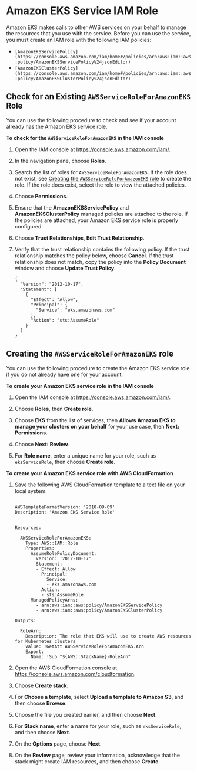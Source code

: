# Amazon EKS Service IAM Role<a name="service_IAM_role"></a>

Amazon EKS makes calls to other AWS services on your behalf to manage the resources that you use with the service\. Before you can use the service, you must create an IAM role with the following IAM policies:
+ `[AmazonEKSServicePolicy](https://console.aws.amazon.com/iam/home#/policies/arn:aws:iam::aws:policy/AmazonEKSServicePolicy%24jsonEditor)`
+ `[AmazonEKSClusterPolicy](https://console.aws.amazon.com/iam/home#/policies/arn:aws:iam::aws:policy/AmazonEKSClusterPolicy%24jsonEditor)`

## Check for an Existing `AWSServiceRoleForAmazonEKS` Role<a name="check-service-role"></a>

You can use the following procedure to check and see if your account already has the Amazon EKS service role\.<a name="procedure_check_service_role"></a>

**To check for the `AWSServiceRoleForAmazonEKS` in the IAM console**

1. Open the IAM console at [https://console\.aws\.amazon\.com/iam/](https://console.aws.amazon.com/iam/)\.

1. In the navigation pane, choose **Roles**\. 

1. Search the list of roles for `AWSServiceRoleForAmazonEKS`\. If the role does not exist, see [Creating the `AWSServiceRoleForAmazonEKS` role](#create-service-role) to create the role\. If the role does exist, select the role to view the attached policies\.

1. Choose **Permissions**\.

1. Ensure that the **AmazonEKSServicePolicy** and **AmazonEKSClusterPolicy** managed policies are attached to the role\. If the policies are attached, your Amazon EKS service role is properly configured\.

1. Choose **Trust Relationships**, **Edit Trust Relationship**\.

1. Verify that the trust relationship contains the following policy\. If the trust relationship matches the policy below, choose **Cancel**\. If the trust relationship does not match, copy the policy into the **Policy Document** window and choose **Update Trust Policy**\.

   ```
   {
     "Version": "2012-10-17",
     "Statement": [
       {
         "Effect": "Allow",
         "Principal": {
           "Service": "eks.amazonaws.com"
         },
         "Action": "sts:AssumeRole"
       }
     ]
   }
   ```

## Creating the `AWSServiceRoleForAmazonEKS` role<a name="create-service-role"></a>

You can use the following procedure to create the Amazon EKS service role if you do not already have one for your account\.

**To create your Amazon EKS service role in the IAM console**

1. Open the IAM console at [https://console\.aws\.amazon\.com/iam/](https://console.aws.amazon.com/iam/)\.

1. Choose **Roles**, then **Create role**\.

1. Choose **EKS** from the list of services, then **Allows Amazon EKS to manage your clusters on your behalf** for your use case, then **Next: Permissions**\.

1. Choose **Next: Review**\.

1. For **Role name**, enter a unique name for your role, such as `eksServiceRole`, then choose **Create role**\.

**To create your Amazon EKS service role with AWS CloudFormation**

1. Save the following AWS CloudFormation template to a text file on your local system\.

   ```
   ---
   AWSTemplateFormatVersion: '2010-09-09'
   Description: 'Amazon EKS Service Role'
   
   
   Resources:
   
     AWSServiceRoleForAmazonEKS:
       Type: AWS::IAM::Role
       Properties:
         AssumeRolePolicyDocument:
           Version: '2012-10-17'
           Statement:
           - Effect: Allow
             Principal:
               Service:
               - eks.amazonaws.com
             Action:
             - sts:AssumeRole
         ManagedPolicyArns:
           - arn:aws:iam::aws:policy/AmazonEKSServicePolicy
           - arn:aws:iam::aws:policy/AmazonEKSClusterPolicy
   
   Outputs:
   
     RoleArn:
       Description: The role that EKS will use to create AWS resources for Kubernetes clusters
       Value: !GetAtt AWSServiceRoleForAmazonEKS.Arn
       Export:
         Name: !Sub "${AWS::StackName}-RoleArn"
   ```

1. Open the AWS CloudFormation console at [https://console\.aws\.amazon\.com/cloudformation](https://console.aws.amazon.com/cloudformation/)\.

1. Choose **Create stack**\.

1. For **Choose a template**, select **Upload a template to Amazon S3**, and then choose **Browse**\.

1. Choose the file you created earlier, and then choose **Next**\.

1. For **Stack name**, enter a name for your role, such as `eksServiceRole`, and then choose **Next**\.

1. On the **Options** page, choose **Next**\.

1. On the **Review** page, review your information, acknowledge that the stack might create IAM resources, and then choose **Create**\.